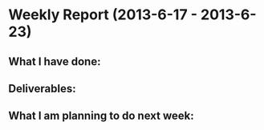 Weekly Report (2013-6-17 - 2013-6-23)
=====================================

What I have done:
-----------------

Deliverables:
-------------

What I am planning to do next week:
-----------------------------------

